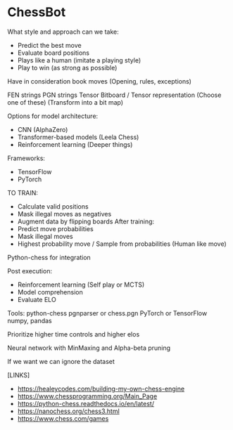 # ChessBot


What style and approach can we take:
- Predict the best move
- Evaluate board positions
- Plays like a human (imitate a playing style)
- Play to win (as strong as possible)



Have in consideration book moves (Opening, rules, exceptions)

FEN strings
PGN strings
Tensor
Bitboard / Tensor representation
(Choose one of these)
(Transform into a bit map)


Options for model architecture:
- CNN (AlphaZero)
- Transformer-based models (Leela Chess)
- Reinforcement learning (Deeper things)

Frameworks:
- TensorFlow
- PyTorch

TO TRAIN:
- Calculate valid positions
- Mask illegal moves as negatives
- Augment data by flipping boards
After training:
- Predict move probabilities
- Mask illegal moves
- Highest probability move / Sample from probabilities (Human like move)


Python-chess for integration


Post execution:
- Reinforcement learning (Self play or MCTS)
- Model comprehension
- Evaluate ELO


Tools:
python-chess
pgnparser or chess.pgn
PyTorch or TensorFlow
numpy, pandas


Prioritize higher time controls and higher elos





Neural network with MinMaxing and Alpha-beta pruning


If we want we can ignore the dataset

[LINKS]

- https://healeycodes.com/building-my-own-chess-engine
- https://www.chessprogramming.org/Main_Page
- https://python-chess.readthedocs.io/en/latest/
- https://nanochess.org/chess3.html
- https://www.chess.com/games


